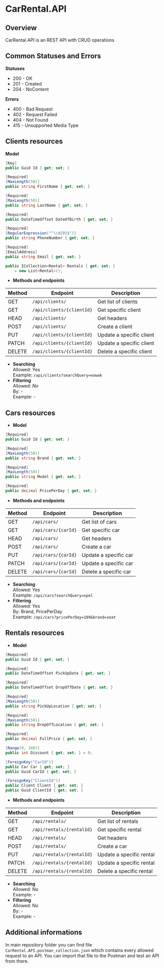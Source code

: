 # CarRental.API

**Overview**
----
  CarRental.API is an REST API with CRUD operations

**Common Statuses and Errors**
---
**Statuses**
* 200 - OK
* 201 - Created
* 204 - NoContent

**Errors**
* 400 - Bad Request
* 402 - Request Failed
* 404 - Not Found
* 415 - Unsupported Media Type

**Clients resources**
----
 **Model**
```csharp
[Key]
public Guid Id { get; set; }

[Required]
[MaxLength(50)]
public string FirstName { get; set; }

[Required]
[MaxLength(50)]
public string LastName { get; set; }

[Required]
public DateTimeOffset DateOfBirth { get; set; }

[Required]
[RegularExpression("^\\d{9}$")]
public string PhoneNumber { get; set; }

[Required]
[EmailAddress]
public string Email { get; set; }

public ICollection<Rental> Rentals { get; set; }
    = new List<Rental>();
```
* **Methods and endpoints**

| Method  | Endpoint | Description  |
| ------------- | ------------- | ------------- |
| GET  | `/api/clients/`  | Get list of clients |
| GET  | `/api/clients/{clientId}`  | Get specific client |
| HEAD | `/api/clients/` | Get headers |
| POST | `/api/clients/` | Create a client |
| PUT | `/api/clients/{clientId}` | Update a specific client |
| PATCH | `/api/clients/{clientId}` | Update a specific client |
| DELETE | `/api/clients/{clientId}` | Delete a specific client |

* **Searching**  
  Allowed: Yes  
  Example: `/api/clients?searchQuery=nowak`  
 * **Filtering**  
 Allowed: *No*  
 By: -  
 Example: -  

**Cars resources**
----
* **Model**
```csharp
[Required]
public Guid Id { get; set; }

[Required]
[MaxLength(50)]
public string Brand { get; set; }

[Required]
[MaxLength(50)]
public string Model { get; set; }

[Required]
public decimal PricePerDay { get; set; }
```
* **Methods and endpoints**

| Method  | Endpoint | Description  |
| ------------- | ------------- | ------------- |
| GET  | `/api/cars/`  | Get list of cars|
| GET  | `/api/cars/{carId}`  | Get specific car|
| HEAD | `/api/cars/` | Get headers |
| POST | `/api/cars/` | Create a car|
| PUT | `/api/cars/{carId}` | Update a specific car|
| PATCH | `/api/cars/{carId}` | Update a specific car|
| DELETE | `/api/cars/{carId}` | Delete a specific car|

* **Searching**  
  Allowed: Yes  
  Example: `/api/cars?searchQuery=opel`  
 * **Filtering**  
 Allowed: Yes  
 By: Brand, PricePerDay  
 Example: `/api/cars?pricePerDay=109&brand=seat`  

**Rentals resources**
----
* **Model**
```csharp
[Required]
public Guid Id { get; set; }

[Required]
public DateTimeOffset PickUpDate { get; set; }

[Required]
public DateTimeOffset DropOffDate { get; set; }

[Required]
[MaxLength(50)]
public string PickUpLocation { get; set; }

[Required]
[MaxLength(50)]
public string DropOffLocation { get; set; }

[Required]
public decimal FullPrice { get; set; }

[Range(0, 100)]
public int Discount { get; set; } = 0;

[ForeignKey("CarId")]
public Car Car { get; set; }
public Guid CarId { get; set; }

[ForeignKey("ClientId")]
public Client Client { get; set; }
public Guid ClientId { get; set; }
```
* **Methods and endpoints**

| Method  | Endpoint | Description  |
| ------------- | ------------- | ------------- |
| GET  | `/api/rentals/`  | Get list of rentals|
| GET  | `/api/rentals/{rentalId}`  | Get specific rental|
| HEAD | `/api/rentals/` | Get headers |
| POST | `/api/rentals/` | Create a car|
| PUT | `/api/rentals/{rentalId}` | Update a specific rental|
| PATCH | `/api/rentals/{rentalId}` | Update a specific rental|
| DELETE | `/api/rentals/{rentalId}` | Delete a specific rental|

* **Searching**  
  Allowed: No <br />
  Example: -
 * **Filtering**  
 Allowed: No <br />
 By: - <br />
 Example: -  <br />

**Additional informations**
---
In main repository folder you can find file `CarRental.API.postman_collection.json` which contains every allowed request to an API. You can import that file to the Postman and test an API from there.
